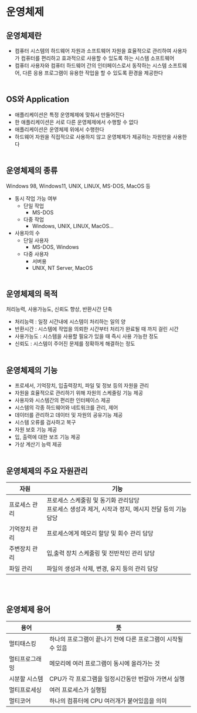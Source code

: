 # 운영체제
## 운영체제란
- 컴퓨터 시스템의 하드웨어 자원과 소프트웨어 자원을 효율적으로 관리하여 사용자가 컴퓨터를 편리하고 효과적으로 사용할 수 있도록 하는 시스템 소프트웨어
- 컴퓨터 사용자와 컴퓨터 하드웨어 간의 인터페이스로서 동작하는 시스템 소프트웨어, 다른 응용 프로그램이 유용한 작업을 할 수 있도록 환경을 제공한다
<br><br>

## OS와 Application
- 애플리케이션은 특정 운영체제에 맞춰서 만들어진다
- 한 애플리케이션은 서로 다른 운영체제에서 수행할 수 없다
- 애플리케이션은 운영체제 위에서 수행한다
- 하드웨어 자원을 직접적으로 사용하지 않고 운영체제가 제공하는 자원만을 사용한다
<br><br>

## 운영체제의 종류
Windows 98, Windows11, UNIX, LINUX, MS-DOS, MacOS 등
- 동시 작업 가능 여부
    - 단일 작업
        - MS-DOS
    - 다중 작업
        - Windows, UNIX, LINUX, MacOS...
- 사용자의 수
    - 단일 사용자
        - MS-DOS, Windows
    - 다중 사용자
        - 서버용
        - UNIX, NT Server, MacOS
<br><br>

## 운영체제의 목적
처리능력, 사용가능도, 신뢰도 향상, 반환시간 단축
- 처리능력 : 일정 시간내에 시스템이 처리하는 일의 양
- 반환시간 : 시스템에 작업을 의뢰한 시간부터 처리가 완료될 때 까지 걸린 시간
- 사용가능도 : 시스템을 사용할 필요가 있을 때 즉시 사용 가능한 정도
- 신뢰도 : 시스템이 주어진 문제를 정확하게 해결하는 정도
<br><br>

## 운영체제의 기능
- 프로세서, 기억장치, 입출력장치, 파일 및 정보 등의 자원을 관리
- 자원을 효율적으로 관리하기 위해 자원의 스케줄링 기능 제공
- 사용자와 시스템간의 편리한 인터페이스 제공
- 시스템의 각종 하드웨어와 네트워크를 관리, 제어
- 데이터를 관리하고 데이터 및 자원의 공유기능 제공
- 시스템 오류를 검사하고 복구
- 자원 보호 기능 제공
- 입, 출력에 대한 보조 기능 제공
- 가상 계산기 능력 제공
<br><br>

## 운영체제의 주요 자원관리

|자원|기능|
|---|---|
|프로세스 관리|프로세스 스케줄링 및 동기화 관리담당<br>프로세스 생성과 제거, 시작과 정지, 메시지 전달 등의 기능 담당|
|기억장치 관리|프로세스에게 메모리 할당 및 회수 관리 담당|
|주변장치 관리|입,출력 장치 스케줄링 및 전반적인 관리 담당|
|파일 관리|파일의 생성과 삭제, 변경, 유지 등의 관리 담당|

<br><br>

## 운영체제 용어
|용어|뜻|
|---|---|
|멀티태스킹|하나의 프로그램이 끝나기 전에 다른 프로그램이 시작될 수 있음|
|멀티프로그래밍|메모리에 여러 프로그램이 동시에 올라가는 것|
|시분할 시스템|CPU가 각 프로그램을 일정시간동안 번갈아 가면서 실행|
|멀티프로세싱|여러 프로세스가 실행됨|
|멀티코어|하나의 컴퓨터에 CPU 여러개가 붙어있음을 의미|
